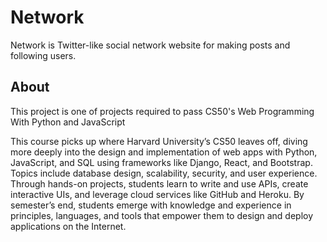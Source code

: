 # Network

Network is  Twitter-like social network website for making posts and following users.

## About

This project is one of projects required to pass CS50's Web Programming With Python and JavaScript

This course picks up where Harvard University’s CS50 leaves off, diving more deeply into the design and implementation of web apps with Python, 
JavaScript, and SQL using frameworks like Django, React, and Bootstrap. Topics include database design, scalability, security, and user experience. 
Through hands-on projects, students learn to write and use APIs, create interactive UIs, and leverage cloud services like GitHub and Heroku. 
By semester’s end, students emerge with knowledge and experience in principles, languages, and tools that empower them to design and deploy applications on the Internet.


